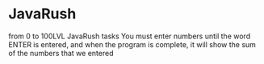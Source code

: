 # JavaRush
from 0 to 100LVL JavaRush tasks
You must enter numbers until the word ENTER is entered, and when the program is complete, it will show the sum of the numbers that we entered
